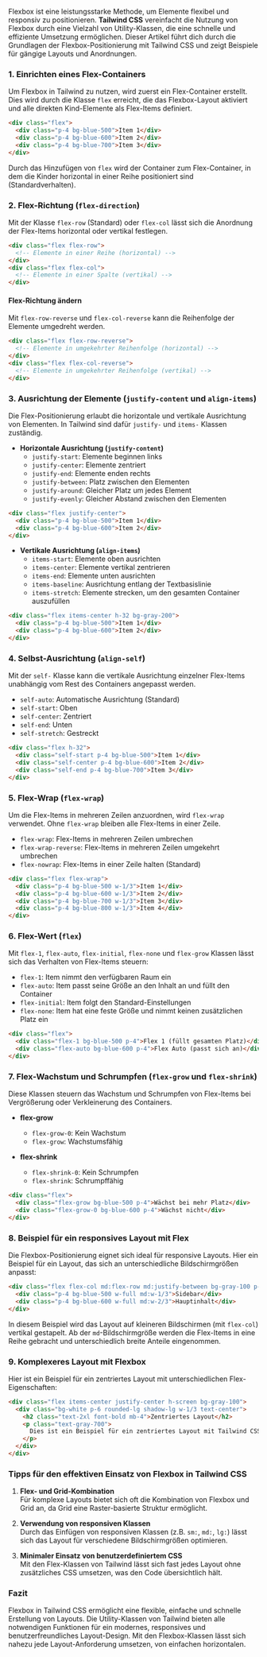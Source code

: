 Flexbox ist eine leistungsstarke Methode, um Elemente flexibel und responsiv zu positionieren. **Tailwind CSS** vereinfacht die Nutzung von Flexbox durch eine Vielzahl von Utility-Klassen, die eine schnelle und effiziente Umsetzung ermöglichen. Dieser Artikel führt dich durch die Grundlagen der Flexbox-Positionierung mit Tailwind CSS und zeigt Beispiele für gängige Layouts und Anordnungen.

### 1. Einrichten eines Flex-Containers

Um Flexbox in Tailwind zu nutzen, wird zuerst ein Flex-Container erstellt. Dies wird durch die Klasse `flex` erreicht, die das Flexbox-Layout aktiviert und alle direkten Kind-Elemente als Flex-Items definiert.
```html
<div class="flex">
  <div class="p-4 bg-blue-500">Item 1</div>
  <div class="p-4 bg-blue-600">Item 2</div>
  <div class="p-4 bg-blue-700">Item 3</div>
</div>
```

Durch das Hinzufügen von `flex` wird der Container zum Flex-Container, in dem die Kinder horizontal in einer Reihe positioniert sind (Standardverhalten).

### 2. Flex-Richtung (`flex-direction`)

Mit der Klasse `flex-row` (Standard) oder `flex-col` lässt sich die Anordnung der Flex-Items horizontal oder vertikal festlegen.
```html
<div class="flex flex-row">
  <!-- Elemente in einer Reihe (horizontal) -->
</div>
<div class="flex flex-col"> 
  <!-- Elemente in einer Spalte (vertikal) -->
</div>
```

#### Flex-Richtung ändern

Mit `flex-row-reverse` und `flex-col-reverse` kann die Reihenfolge der Elemente umgedreht werden.
```html
<div class="flex flex-row-reverse">
  <!-- Elemente in umgekehrter Reihenfolge (horizontal) -->
</div>
<div class="flex flex-col-reverse">
  <!-- Elemente in umgekehrter Reihenfolge (vertikal) -->
</div>
```

### 3. Ausrichtung der Elemente (`justify-content` und `align-items`)

Die Flex-Positionierung erlaubt die horizontale und vertikale Ausrichtung von Elementen. In Tailwind sind dafür `justify-` und `items-` Klassen zuständig.

- **Horizontale Ausrichtung (`justify-content`)**
    - `justify-start`: Elemente beginnen links
    - `justify-center`: Elemente zentriert
    - `justify-end`: Elemente enden rechts
    - `justify-between`: Platz zwischen den Elementen
    - `justify-around`: Gleicher Platz um jedes Element
    - `justify-evenly`: Gleicher Abstand zwischen den Elementen
```html
<div class="flex justify-center">
  <div class="p-4 bg-blue-500">Item 1</div>
  <div class="p-4 bg-blue-600">Item 2</div>
</div>
```

- **Vertikale Ausrichtung (`align-items`)**
    - `items-start`: Elemente oben ausrichten
    - `items-center`: Elemente vertikal zentrieren
    - `items-end`: Elemente unten ausrichten
    - `items-baseline`: Ausrichtung entlang der Textbasislinie
    - `items-stretch`: Elemente strecken, um den gesamten Container auszufüllen
```html
<div class="flex items-center h-32 bg-gray-200">
  <div class="p-4 bg-blue-500">Item 1</div>
  <div class="p-4 bg-blue-600">Item 2</div>
</div>
```

### 4. Selbst-Ausrichtung (`align-self`)

Mit der `self-` Klasse kann die vertikale Ausrichtung einzelner Flex-Items unabhängig vom Rest des Containers angepasst werden.

- `self-auto`: Automatische Ausrichtung (Standard)
- `self-start`: Oben
- `self-center`: Zentriert
- `self-end`: Unten
- `self-stretch`: Gestreckt
```html
<div class="flex h-32">
  <div class="self-start p-4 bg-blue-500">Item 1</div>
  <div class="self-center p-4 bg-blue-600">Item 2</div>
  <div class="self-end p-4 bg-blue-700">Item 3</div>
</div>
```

### 5. Flex-Wrap (`flex-wrap`)

Um die Flex-Items in mehreren Zeilen anzuordnen, wird `flex-wrap` verwendet. Ohne `flex-wrap` bleiben alle Flex-Items in einer Zeile.

- `flex-wrap`: Flex-Items in mehreren Zeilen umbrechen
- `flex-wrap-reverse`: Flex-Items in mehreren Zeilen umgekehrt umbrechen
- `flex-nowrap`: Flex-Items in einer Zeile halten (Standard)
```html
<div class="flex flex-wrap">
  <div class="p-4 bg-blue-500 w-1/3">Item 1</div>
  <div class="p-4 bg-blue-600 w-1/3">Item 2</div>
  <div class="p-4 bg-blue-700 w-1/3">Item 3</div>
  <div class="p-4 bg-blue-800 w-1/3">Item 4</div>
</div>
```

### 6. Flex-Wert (`flex`)

Mit `flex-1`, `flex-auto`, `flex-initial`, `flex-none` und `flex-grow` Klassen lässt sich das Verhalten von Flex-Items steuern:

- `flex-1`: Item nimmt den verfügbaren Raum ein
- `flex-auto`: Item passt seine Größe an den Inhalt an und füllt den Container
- `flex-initial`: Item folgt den Standard-Einstellungen
- `flex-none`: Item hat eine feste Größe und nimmt keinen zusätzlichen Platz ein
```html
<div class="flex">
  <div class="flex-1 bg-blue-500 p-4">Flex 1 (füllt gesamten Platz)</div>
  <div class="flex-auto bg-blue-600 p-4">Flex Auto (passt sich an)</div>
</div>
```

### 7. Flex-Wachstum und Schrumpfen (`flex-grow` und `flex-shrink`)

Diese Klassen steuern das Wachstum und Schrumpfen von Flex-Items bei Vergrößerung oder Verkleinerung des Containers.

- **flex-grow**
    
    - `flex-grow-0`: Kein Wachstum
    - `flex-grow`: Wachstumsfähig
- **flex-shrink**
    
    - `flex-shrink-0`: Kein Schrumpfen
    - `flex-shrink`: Schrumpffähig
```html
<div class="flex">
  <div class="flex-grow bg-blue-500 p-4">Wächst bei mehr Platz</div>
  <div class="flex-grow-0 bg-blue-600 p-4">Wächst nicht</div>
</div>
```

### 8. Beispiel für ein responsives Layout mit Flex

Die Flexbox-Positionierung eignet sich ideal für responsive Layouts. Hier ein Beispiel für ein Layout, das sich an unterschiedliche Bildschirmgrößen anpasst:
```html
<div class="flex flex-col md:flex-row md:justify-between bg-gray-100 p-6"> 
  <div class="p-4 bg-blue-500 w-full md:w-1/3">Sidebar</div>
  <div class="p-4 bg-blue-600 w-full md:w-2/3">Hauptinhalt</div>
</div>
```

In diesem Beispiel wird das Layout auf kleineren Bildschirmen (mit `flex-col`) vertikal gestapelt. Ab der `md`-Bildschirmgröße werden die Flex-Items in eine Reihe gebracht und unterschiedlich breite Anteile eingenommen.

### 9. Komplexeres Layout mit Flexbox

Hier ist ein Beispiel für ein zentriertes Layout mit unterschiedlichen Flex-Eigenschaften:
```html
<div class="flex items-center justify-center h-screen bg-gray-100">
  <div class="bg-white p-6 rounded-lg shadow-lg w-1/3 text-center">
    <h2 class="text-2xl font-bold mb-4">Zentriertes Layout</h2>
    <p class="text-gray-700">
      Dies ist ein Beispiel für ein zentriertes Layout mit Tailwind CSS und Flexbox.
    </p>
  </div>
</div>
```

### Tipps für den effektiven Einsatz von Flexbox in Tailwind CSS

1. **Flex- und Grid-Kombination**  
    Für komplexe Layouts bietet sich oft die Kombination von Flexbox und Grid an, da Grid eine Raster-basierte Struktur ermöglicht.
    
2. **Verwendung von responsiven Klassen**  
    Durch das Einfügen von responsiven Klassen (z.B. `sm:`, `md:`, `lg:`) lässt sich das Layout für verschiedene Bildschirmgrößen optimieren.
    
3. **Minimaler Einsatz von benutzerdefiniertem CSS**  
    Mit den Flex-Klassen von Tailwind lässt sich fast jedes Layout ohne zusätzliches CSS umsetzen, was den Code übersichtlich hält.
    

### Fazit

Flexbox in Tailwind CSS ermöglicht eine flexible, einfache und schnelle Erstellung von Layouts. Die Utility-Klassen von Tailwind bieten alle notwendigen Funktionen für ein modernes, responsives und benutzerfreundliches Layout-Design. Mit den Flexbox-Klassen lässt sich nahezu jede Layout-Anforderung umsetzen, von einfachen horizontalen.